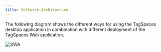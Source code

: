 ```yaml
---
title: Software Architecture
---
```


The following diagram shows the different ways for using the TagSpaces desktop application in combination with different deployment of the TagSpaces Web application.

![SWA](/media/swa/sw-architecture.png)

